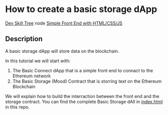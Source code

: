 # How to create a basic storage dApp

[Dev Skill Tree](https://app.learney.me/maps/devskilltree) node [Simple Front End with HTML/CSS/JS](https://app.learney.me/maps/devskilltree?concept=18)

## Description
A basic storage dApp will store data on the blockchain. 

In this tutorial we will start with:
1. The Basic Connect dApp that is a simple front end to connact to the Ethereum network
2. The Basic Storage (Mood) Contract that is storring text on the Ethereum Blockchain

We will explain how to build the interraction between the front end and the storage contract. You can find the complete Basic Storage dAll in [index.html](index.html) in this repo.

